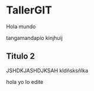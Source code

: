 # TallerGIT

Hola mundo

tangamandapio
kinjhuij
## Titulo 2

JSHDKJASHDJKSAH
kldñsksñlka
 

hola yo lo edite
